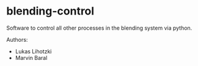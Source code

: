 # blending-control
Software to control all other processes in the blending system via python.

Authors:
* Lukas Lihotzki
* Marvin Baral
